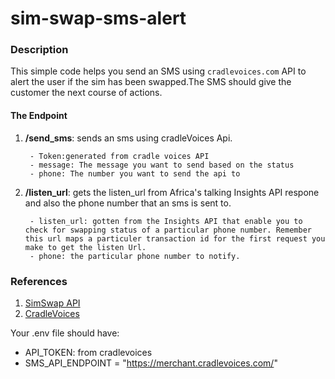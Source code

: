 # sim-swap-sms-alert


### Description
This simple code helps you send an SMS using `cradlevoices.com` API to alert the user if the sim has been swapped.The SMS should give the customer the next course of actions.

#### The Endpoint

1. **/send_sms**: sends an sms using cradleVoices Api.

        - Token:generated from cradle voices API
        - message: The message you want to send based on the status
        - phone: The number you want to send the api to

2. **/listen_url**: gets the listen_url from Africa's talking Insights API respone and also the phone number that an sms is sent to.

        - listen_url: gotten from the Insights API that enable you to check for swapping status of a particular phone number. Remember this url maps a particuler transaction id for the first request you make to get the listen Url. 
        - phone: the particular phone number to notify.


### References

1. [SimSwap API](https://developers.africastalking.com/docs/insights/simswap)
2. [CradleVoices](https://cradlevoices.com/)


Your .env file should have:

 - API_TOKEN: from cradlevoices
 - SMS_API_ENDPOINT = "https://merchant.cradlevoices.com/"

